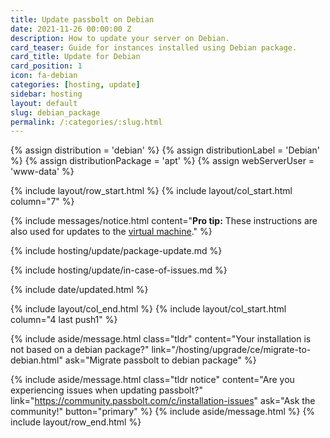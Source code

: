 ```yaml
---
title: Update passbolt on Debian
date: 2021-11-26 00:00:00 Z
description: How to update your server on Debian.
card_teaser: Guide for instances installed using Debian package.
card_title: Update for Debian
card_position: 1
icon: fa-debian
categories: [hosting, update]
sidebar: hosting
layout: default
slug: debian_package
permalink: /:categories/:slug.html
---
```


{% assign distribution = 'debian' %}
{% assign distributionLabel = 'Debian' %}
{% assign distributionPackage = 'apt' %}
{% assign webServerUser = 'www-data' %}

{% include layout/row_start.html %}
{% include layout/col_start.html column="7" %}

{% include messages/notice.html
    content="<b>Pro tip:</b> These instructions are also used for updates to the [virtual machine](/hosting/install/pro/vm)."
%}

{% include hosting/update/package-update.md %}

{% include hosting/update/in-case-of-issues.md %}

{% include date/updated.html %}

{% include layout/col_end.html %}
{% include layout/col_start.html column="4 last push1" %}

{% include aside/message.html
    class="tldr"
    content="Your installation is not based on a debian package?"
    link="/hosting/upgrade/ce/migrate-to-debian.html"
    ask="Migrate passbolt to debian package"
%}

{% include aside/message.html
    class="tldr notice"
    content="Are you experiencing issues when updating passbolt?"
    link="https://community.passbolt.com/c/installation-issues"
    ask="Ask the community!"
    button="primary"
%}
{% include aside/message.html %}
{% include layout/row_end.html %}
